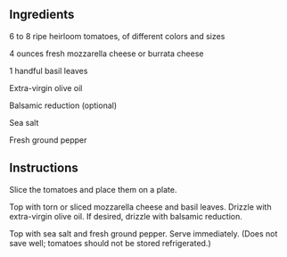 ## Ingredients

6 to 8 ripe heirloom tomatoes, of different colors and sizes

4 ounces fresh mozzarella cheese or burrata cheese

1 handful basil leaves

Extra-virgin olive oil

Balsamic reduction (optional)

Sea salt

Fresh ground pepper

## Instructions

Slice the tomatoes and place them on a plate.

Top with torn or sliced mozzarella cheese and basil leaves. Drizzle with extra-virgin olive oil. If desired, drizzle with balsamic reduction.

Top with sea salt and fresh ground pepper. Serve immediately. (Does not save well; tomatoes should not be stored refrigerated.)
